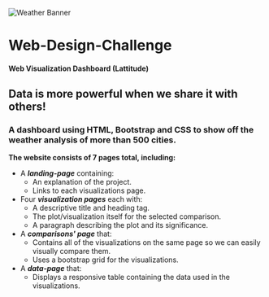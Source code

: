 ![Weather Banner](https://www.fultonschools.org/cms/lib/GA50000114/Centricity/Domain/1391/weatherbanner.png)
# Web-Design-Challenge
#### Web Visualization Dashboard (Lattitude) ####
## Data is more powerful when we share it with others!   
### A dashboard using HTML, Bootstrap and CSS to show off the weather analysis of more than 500 cities.
**The website consists of 7 pages total, including:**

* A **_landing-page_** containing:
  * An explanation of the project.
  * Links to each visualizations page.
* Four **_visualization pages_** each with:
  * A descriptive title and heading tag.
  * The plot/visualization itself for the selected comparison.
  * A paragraph describing the plot and its significance.
* A **_comparisons' page_** that:
  * Contains all of the visualizations on the same page so we can easily visually compare them.
  * Uses a bootstrap grid for the visualizations.
* A **_data-page_** that:
  * Displays a responsive table containing the data used in the visualizations.
